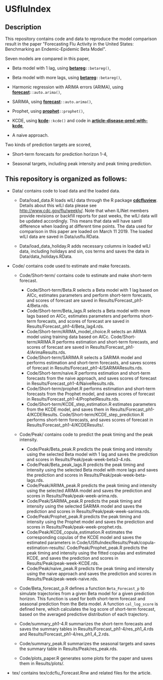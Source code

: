 # USfluIndex

## Description
This repository contains code and data to reproduce the model comparison result in the paper "Forecasting Flu Activity in the United States: Benchmarking an Endemic-Epidemic Beta Model". 

Seven models are compared in this paper,

* Beta model with 1 lag, using [**betareg**](https://CRAN.R-project.org/package=betareg)`::betareg()`,

* Beta model with more lags, using [**betareg**](https://CRAN.R-project.org/package=betareg)`::betareg()`,

* Harmonic regression with ARIMA errors (ARIMA), using [**forecast**](https://CRAN.R-project.org/package=forecast)`::auto.arima()`,

* SARIMA, using [**forecast**](https://CRAN.R-project.org/package=forecast)`::auto.arima()`,

* Prophet, using [**prophet**](https://CRAN.R-project.org/package=prophet)`::prophet()`,

* KCDE, using [**kcde**](https://github.com/reichlab/kcde)`::kcde()` and code in [**article-disease-pred-with-kcde**](https://github.com/reichlab/article-disease-pred-with-kcde),

* A naive approach.

Two kinds of prediction targets are scored,

* Short-term forecasts for prediction horizon 1-4,

* Seasonal targets, including peak intensity and peak timing prediction. 

## This repository is organized as follows:

* Data/ contains code to load data and the loaded data.

    * Data/load_data.R loads wILI data through the R package [**cdcfluview**](https://cran.r-project.org/web/packages/cdcfluview/index.html). Details about this wILI data please see http://www.cdc.gov/flu/weekly/. Note that when ILINet members provide revisions or backfill reports for past weeks, the wILI data will be updated accordingly. This means that data will have samll difference when loading at different time points. The data used for comparison in this paper are loaded on March 11 2019. The loaded wILI data are saved in Data/usflu.RData.

    * Data/load_data_holiday.R adds necessary columns in loaded wILI data, including holidays and sin, cos terms and saves the data in Data/data_holidays.RData.

* Code/ contains code used to estimate and make forecasts.

    * Code/Short-term/ contains code to estimate and make short-term forecast.
    
        * Code/Short-term/Beta.R selects a Beta model with 1 lag based on AICc, estimates parameters and perform short-term forecasts, and scores of forecast are saved in Results/Forecast_ph1-4/Beta.rds.
        * Code/Short-term/Beta_lags.R selects a Beta model with more lags based on AICc, estimates parameters and performs short-term forecasts, and scores of forecast are saved in Results/Forecast_ph1-4/Beta_lag4.rds.
        * Code/Short-term/ARIMA_model_choice.R selects an ARIMA model using training data based on AICc. Code/Short-term/ARIMA.R performs estimation and short-term forecasts, and scores of forecast are saved in Results/Forecast_ph1-4/ArimaResults.rds.
        * Code/Short-term/SARIMA.R selects a SARIMA model and performs estimation and short-term forecasts, and saves scores of forecast in Results/Forecast_ph1-4/SARIMAResults.rds.
        * Code/Short-term/naive.R performs estimation and short-term forecasts from the naive approach, and saves scores of forecast in Results/Forecast_ph1-4/NaiveResults.rds.
        * Code/Short-term/prophet.R performs estimation and short-term forecasts from the Prophet model, and saves scores of forecast in Results/Forecast_ph1-4/ProphetResults.rds.
        * Code/Short-term/KCDE_step_estimation.R estimates parameters from the KCDE model, and saves them in Results/Forecast_ph1-4/KCDEResults. Code/Short-term/KCDE_step_prediction.R performs short-term forecasts, and saves scores of forecast in Results/Forecast_ph1-4/KCDEResults/.
        
    * Code/Peak/ contains code to predict the peak timing and the peak intensity.
    
        * Code/Peak/Beta_peak.R predicts the peak timing and intensity using the selected Beta model with 1 lag and saves the prediction and scores in Results/Peak/peak-week-beta3-4.rds. 
        * Code/Peak/Beta_peak_lags.R predicts the peak timing and intensity using the selected Beta model with more lags and saves the prediction and scores in Results/Peak/peak-week-beta-lags.rds.
        * Code/Peak/ARIMA_peak.R predicts the peak timing and intensity using the selected ARIMA model and saves the prediction and scores in Results/Peak/peak-week-arima.rds. 
        * Code/Peak/SARIMA_peak.R predicts the peak timing and intensity using the selected SARIMA model and saves the prediction and scores in Results/Peak/peak-week-sarima.rds. 
        * Code/Peak/Prophet_peak.R predicts the peak timing and intensity using the Prophet model and saves the prediction and scores in Results/Peak/peak-week-prophet.rds.
        * Code/Peak/KCDE_copula_estimation.R estimates the corresponding copulas of the KCDE model and saves the estimated parameters in Code/USfluIndex/Results/Peak/copula-estimation-results/. Code/Peak/Prophet_peak.R predicts the peak timing and intensity using the fitted copulas and estimated KCDE, and saves the prediction and scores in Results/Peak/peak-week-KCDE.rds.
        * Code/Peak/naive_peak.R predicts the peak timing and intensity using the naive approach and saves the prediction and scores in Results/Peak/peak-week-naive.rds.
  
    * Code/Beta_forecast_p.R defines a function `Beta_Forecast_p` to simulate trajectories from a given Beta model for a given prediction horizon. This function is used for both short-term forecast and seasonal prediction from the Beta model. A function `cal_log_score` is defined here, which calculates the log score of short-term forecast, based on the averaged predictive distribution of each trajectory. 
    
    * Code/summary_ph1-4.R summarizes the short-term forecasts and saves the summary tables in Results/Forecast_ph1-4/res_ph1_4.rds and Results/Forecast_ph1-4/res_ph1_4_2.rds.
    
    * Code/summary_peak.R summarizes the seasonal targets and saves the summary table in Results/Peak/res_peak.rds.
    
    * Code/plots_paper.R generates some plots for the paper and saves them in Results/plots/.
    
* tex/ contains tex/cdcflu_Forecast.Rnw and related files for the article.

        

        

        

 